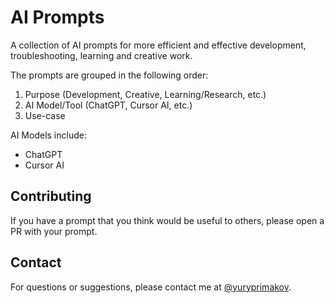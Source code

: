 # AI Prompts
A collection of AI prompts for more efficient and effective development, troubleshooting, learning and creative work. 

The prompts are grouped in the following order: 
1. Purpose (Development, Creative, Learning/Research, etc.)
2. AI Model/Tool (ChatGPT, Cursor AI, etc.)
3. Use-case

AI Models include:
- ChatGPT
- Cursor AI


## Contributing
If you have a prompt that you think would be useful to others, please open a PR with your prompt.

## Contact
For questions or suggestions, please contact me at [@yuryprimakov](https://x.com/yuryprimakov).


